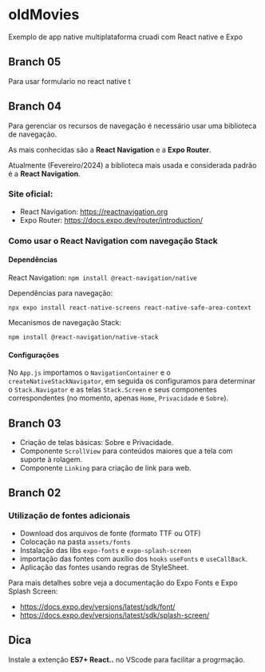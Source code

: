 # oldMovies

Exemplo de app native multiplataforma cruadi com React native e Expo

## Branch 05

Para usar formulario no react native t

## Branch 04

Para gerenciar os recursos de navegação é necessário usar uma biblioteca de navegação.

As mais conhecidas são a **React Navigation** e a **Expo Router**.

Atualmente (Fevereiro/2024) a biblioteca mais usada e considerada padrão é a **React Navigation**.

### Site oficial: 

- React Navigation: https://reactnavigation.org
- Expo Router: https://docs.expo.dev/router/introduction/

### Como usar o React Navigation com navegação Stack

#### Dependências

React Navigation: `npm install @react-navigation/native`

Dependências para navegação: 

`npx expo install react-native-screens react-native-safe-area-context`

Mecanismos de navegação Stack: 

`npm install @react-navigation/native-stack`

#### Configurações

No `App.js` importamos o `NavigationContainer` e o `createNativeStackNavigator`, em seguida os configuramos para determinar o `Stack.Navigator` e as telas `Stack.Screen` e seus componentes
correspondentes (no momento, apenas `Home`, `Privacidade` e `Sobre`).

## Branch 03

- Criação de telas básicas: Sobre e Privacidade.
- Componente `ScrollView` para conteúdos maiores que a tela com suporte à rolagem.
- Componente `Linking` para criação de link para web.

## Branch 02

### Utilização de fontes adicionais

- Download dos arquivos de fonte (formato TTF ou OTF)
- Colocação na pasta `assets/fonts`
- Instalação das libs `expo-fonts` e `expo-splash-screen`
- importação das fontes com auxílio dos `hooks` `useFonts` e `useCallBack`.
- Aplicação das fontes usando regras de StyleSheet.

Para mais detalhes sobre veja a documentação do Expo Fonts e Expo Splash Screen:

- https://docs.expo.dev/versions/latest/sdk/font/
- https://docs.expo.dev/versions/latest/sdk/splash-screen/

## Dica

Instale a extenção **ES7+ React..** no VScode para facilitar a progrmação.